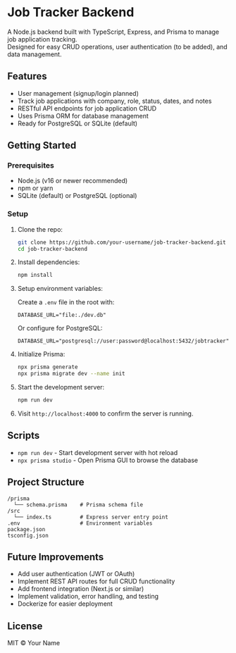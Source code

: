 # Job Tracker Backend

A Node.js backend built with TypeScript, Express, and Prisma to manage job application tracking.  
Designed for easy CRUD operations, user authentication (to be added), and data management.

## Features

- User management (signup/login planned)  
- Track job applications with company, role, status, dates, and notes  
- RESTful API endpoints for job application CRUD  
- Uses Prisma ORM for database management  
- Ready for PostgreSQL or SQLite (default)

## Getting Started

### Prerequisites

- Node.js (v16 or newer recommended)  
- npm or yarn  
- SQLite (default) or PostgreSQL (optional)

### Setup

1. Clone the repo:

   ```bash
   git clone https://github.com/your-username/job-tracker-backend.git
   cd job-tracker-backend
   ```

2. Install dependencies:

   ```bash
   npm install
   ```

3. Setup environment variables:

   Create a `.env` file in the root with:

   ```
   DATABASE_URL="file:./dev.db"
   ```

   Or configure for PostgreSQL:

   ```
   DATABASE_URL="postgresql://user:password@localhost:5432/jobtracker"
   ```

4. Initialize Prisma:

   ```bash
   npx prisma generate
   npx prisma migrate dev --name init
   ```

5. Start the development server:

   ```bash
   npm run dev
   ```

6. Visit `http://localhost:4000` to confirm the server is running.

## Scripts

- `npm run dev` - Start development server with hot reload  
- `npx prisma studio` - Open Prisma GUI to browse the database

## Project Structure

```
/prisma
  └── schema.prisma    # Prisma schema file
/src
  └── index.ts         # Express server entry point
.env                   # Environment variables
package.json
tsconfig.json
```

## Future Improvements

- Add user authentication (JWT or OAuth)  
- Implement REST API routes for full CRUD functionality  
- Add frontend integration (Next.js or similar)  
- Implement validation, error handling, and testing  
- Dockerize for easier deployment

## License

MIT © Your Name
